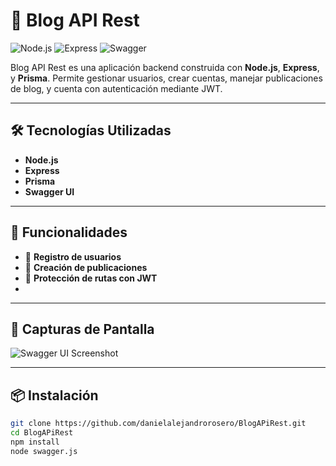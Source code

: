 # 🚀 Blog API Rest

![Node.js](https://img.shields.io/badge/Node.js-v16.0-green) ![Express](https://img.shields.io/badge/Express-4.17.1-blue) ![Swagger](https://img.shields.io/badge/Swagger-UI-brightgreen)

Blog API Rest es una aplicación backend construida con **Node.js**, **Express**, y **Prisma**. Permite gestionar usuarios, crear cuentas, manejar publicaciones de blog, y cuenta con autenticación mediante JWT.

---

## 🛠️ Tecnologías Utilizadas
- **Node.js**
- **Express**
- **Prisma**
- **Swagger UI**
  
---

## 🎯 Funcionalidades
- 🔑 **Registro de usuarios**  
- 📝 **Creación de publicaciones**  
- 🔐 **Protección de rutas con JWT**
- 
---

## 📸 Capturas de Pantalla

![Swagger UI Screenshot](/home/daniel/Documentos/Blog/photos.swagger.jpeg)

---

## 📦 Instalación

```bash
git clone https://github.com/danielalejandrorosero/BlogAPiRest.git
cd BlogAPiRest
npm install
node swagger.js
